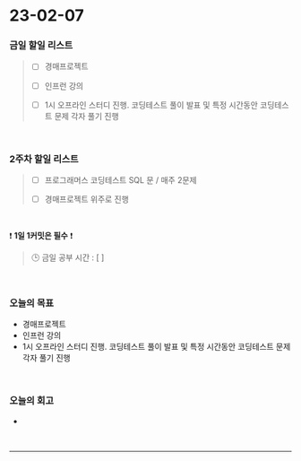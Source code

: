 # 23-02-07
### 금일 할일 리스트
> - [ ]  경매프로젝트
>
> - [ ]  인프런 강의
>
> - [ ]  1시 오프라인 스터디 진행. 코딩테스트 풀이 발표 및 특정 시간동안 코딩테스트 문제 각자 풀기 진행


<br/>

### 2주차 할일 리스트  

> - [ ]  프로그래머스 코딩테스트 SQL 문 / 매주 2문제  
>
> - [ ]  경매프로젝트 위주로 진행

<br/>

❗ **1일 1커밋은 필수** ❗
> 🕒 금일 공부 시간 : [  ]
  
<br/>

### 오늘의 목표
- 경매프로젝트
- 인프런 강의
- 1시 오프라인 스터디 진행. 코딩테스트 풀이 발표 및 특정 시간동안 코딩테스트 문제 각자 풀기 진행

<br>

### 오늘의 회고
- 

<br/>

------------  